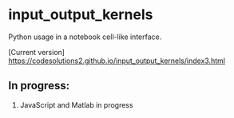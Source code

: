 # input_output_kernels 

Python usage in a notebook cell-like interface.

[Current version] https://codesolutions2.github.io/input_output_kernels/index3.html

## In progress:

1. JavaScript and Matlab in progress
